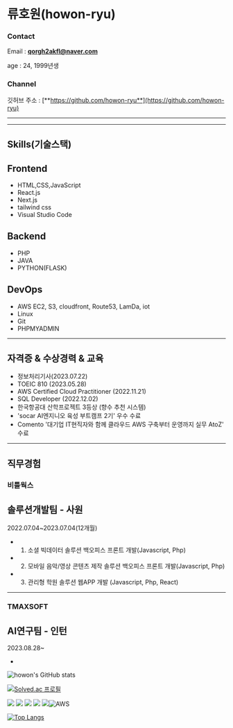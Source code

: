 # 류호원(howon-ryu)


### Contact

Email : **qorgh2akfl@naver.com**

age : 24, 1999년생

### Channel

깃허브 주소 : [**https://github.com/howon-ryu**](https://github.com/howon-ryu)


---






---

## Skills(기술스택)



## Frontend

- HTML,CSS,JavaScript
- React.js
- Next.js
- tailwind css
- Visual Studio Code

## Backend

- PHP
- JAVA
- PYTHON(FLASK)

## DevOps

- AWS EC2, S3, cloudfront, Route53, LamDa, iot
- Linux
- Git
- PHPMYADMIN


    
   
---

## 자격증 & 수상경력 & 교육

- 정보처리기사(2023.07.22)
- TOEIC 810 (2023.05.28)
- AWS Certified Cloud Practitioner (2022.11.21)
- SQL Developer (2022.12.02)
- 한국항공대 산학프로젝트 3등상 (향수 추천 시스템)
- 'socar AI엔지니오 육성 부트캠프 2기' 우수 수료
- Comento '대기업 IT현직자와 함께 클라우드 AWS 구축부터 운영까지 실무 AtoZ' 수료

---

## 직무경험

### 비틀웍스

## 솔루션개발팀 - 사원

2022.07.04~2023.07.04(12개월)

- 1. 소셜 빅데이터 솔루션 백오피스 프론트 개발(Javascript, Php)
- 2. 모바일 음악/영상 콘텐츠 제작 솔루션 백오피스 프론트 개발(Javascript, Php)
- 3. 관리형 학원 솔루션 웹APP 개발 (Javascript, Php, React)

---

### TMAXSOFT

## AI연구팀 - 인턴

2023.08.28~

- 
    



![howon's GitHub stats](https://github-readme-stats.vercel.app/api?username=howon-ryu&show_icons=true&theme=radical)





[![Solved.ac
프로필](http://mazassumnida.wtf/api/v2/generate_badge?boj=qorgh2akfl)](https://solved.ac/qorgh2akfl)

<img src="https://img.shields.io/badge/React-61DAFB?style=flat&logo=React&logoColor=white"> <img src="https://img.shields.io/badge/Python-3776AB?style=flat&logo=Python&logoColor=white"> <img src="https://img.shields.io/badge/HTML5-E34F26?style=flat&logo=HTML5&logoColor=white"> <img src="https://img.shields.io/badge/JavaScript-F7DF1E?style=flat&logo=JavaScript&logoColor=white"> <img src="https://img.shields.io/badge/CSS3-1572B6?style=flat&logo=CSS3&logoColor=white"><img alt="AWS" src="https://img.shields.io/badge/Amazon AWS-f7f7f7?style=for-the-badge&logo=Amazon AWS&logoColor=f89400">

[![Top Langs](https://github-readme-stats.vercel.app/api/top-langs/?username=howon-ryu&layout=compact)](https://github.com/howon-ryu/github-readme-stats)
  
